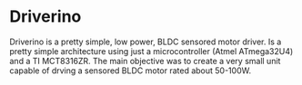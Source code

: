 # Driverino 

Driverino is a pretty simple, low power, BLDC sensored motor driver.
Is a pretty simple architecture using just a microcontroller (Atmel ATmega32U4) and a TI MCT8316ZR.
The main objective was to create a very small unit capable of drving a sensored BLDC motor rated about 50-100W.
